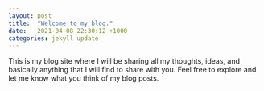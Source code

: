 ```yaml
---
layout: post
title:  "Welcome to my blog."
date:   2021-04-08 22:30:12 +1000
categories: jekyll update
---
```



This is my blog site where I will be sharing all my thoughts, ideas, and basically anything that I will find to share with you.
Feel free to explore and let me know what you think of my blog posts.
